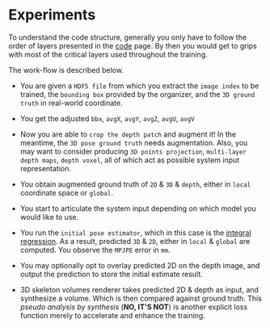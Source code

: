 # Experiments

To understand the code structure, generally you only have to follow the order of layers presented in the [code](https://github.com/strawberryfg/Senorita-HANDS19-Pose/tree/master/src/network_layers) page. By then you would get to grips with most of the critical layers used throughout the training.

The work-flow is described below.

- You are given a ```HDF5 file``` from which you extract the ```image index``` to be trained, the ```bounding box``` provided by the organizer, and the ```3D ground truth``` in real-world coordinate.

- You get the adjusted ```bbx```, ```avgX```, ```avgY```, ```avgZ```, ```avgU```, ```avgV```

- Now you are able to ```crop the depth patch``` and augment it! In the meantime, the ```3D pose ground truth``` needs augmentation. Also, you may want to consider producing ```3D points projection```, ```multi-layer depth maps```, ```depth voxel```, all of which act as possible system input representation.

- You obtain augmented ground truth of ```2D``` & ```3D``` & ```depth```, either in ```local``` coordinate space or ```global```.

- You start to articulate the system input depending on which model you would like to use.

- You run the ```initial pose estimator```, which in this case is the [integral regression](https://github.com/strawberryfg/int-3dhuman-I1). As a result, predicted ```3D``` & ```2D```, either in ```local``` & ```global``` are computed. You observe the ```MPJPE``` error in ```mm```. 

- You may optionally opt to overlay predicted 2D on the depth image, and output the prediction to store the initial estimate result.

- 3D skeleton volumes renderer takes predicted 2D & depth as input, and synthesize a volume. Which is then compared against ground truth. This *pseudo analysis by synthesis* (**NO, IT'S NOT**) is another explicit loss function merely to accelerate and enhance the training.